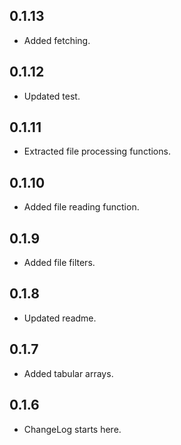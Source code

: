 ## 0.1.13

* Added fetching.

## 0.1.12

* Updated test.

## 0.1.11

* Extracted file processing functions.

## 0.1.10

* Added file reading function.

## 0.1.9

* Added file filters.

## 0.1.8

* Updated readme.

## 0.1.7

* Added tabular arrays.

## 0.1.6

* ChangeLog starts here.
